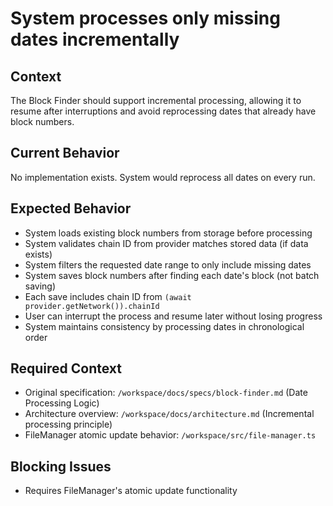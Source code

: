 # System processes only missing dates incrementally

## Context

The Block Finder should support incremental processing, allowing it to resume after interruptions and avoid reprocessing dates that already have block numbers.

## Current Behavior

No implementation exists. System would reprocess all dates on every run.

## Expected Behavior

- System loads existing block numbers from storage before processing
- System validates chain ID from provider matches stored data (if data exists)
- System filters the requested date range to only include missing dates
- System saves block numbers after finding each date's block (not batch saving)
- Each save includes chain ID from `(await provider.getNetwork()).chainId`
- User can interrupt the process and resume later without losing progress
- System maintains consistency by processing dates in chronological order

## Required Context

- Original specification: `/workspace/docs/specs/block-finder.md` (Date Processing Logic)
- Architecture overview: `/workspace/docs/architecture.md` (Incremental processing principle)
- FileManager atomic update behavior: `/workspace/src/file-manager.ts`

## Blocking Issues

- Requires FileManager's atomic update functionality

